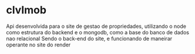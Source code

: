# clvImob
Api desenvolvida para o site de gestao de propriedades, utilizando o node como estrutura do backend e o mongodb, como a base do banco de dados nao relacional
Sendo o back-end do site, e funcionando de maneirar operante no site do render
